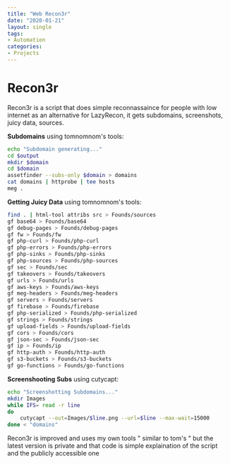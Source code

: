 ```yaml
---
title: "Web Recon3r"
date: "2020-01-21"
layout: single
tags:
- Automation
categories:
- Projects
---
```


# Recon3r

Recon3r is a script that does simple reconnassaince for people with low internet as an alternative
for LazyRecon, it gets subdomains, screenshots, juicy data, sources.

**Subdomains** using tomnomnom's tools:
```bash
echo "Subdomain generating..."
cd $output
mkdir $domain
cd $domain
assetfinder --subs-only $domain > domains
cat domains | httprobe | tee hosts
meg .
```

**Getting Juicy Data** using tomnomnom's tools:
```bash
find . | html-tool attribs src > Founds/sources
gf base64 > Founds/base64
gf debug-pages > Founds/debug-pages
gf fw > Founds/fw
gf php-curl > Founds/php-curl
gf php-errors > Founds/php-errors
gf php-sinks > Founds/php-sinks
gf php-sources > Founds/php-sources
gf sec > Founds/sec
gf takeovers > Founds/takeovers
gf urls > Founds/urls
gf aws-keys > Founds/aws-keys
gf meg-headers > Founds/meg-headers
gf servers > Founds/servers
gf firebase > Founds/firebase
gf php-serialized > Founds/php-serialized
gf strings > Founds/strings
gf upload-fields > Founds/upload-fields
gf cors > Founds/cors
gf json-sec > Founds/json-sec
gf ip > Founds/ip
gf http-auth > Founds/http-auth
gf s3-buckets > Founds/s3-buckets
gf go-functions > Founds/go-functions
```

**Screenshooting Subs** using cutycapt:
```bash
echo "Screenshotting Subdomains..."
mkdir Images
while IFS= read -r line
do
	cutycapt --out=Images/$line.png --url=$line --max-wait=15000
done < "domains"
```

Recon3r is improved and uses my own tools " similar to tom's "
but the latest version is private and that code is simple explaination
of the script and the publicly accessible one
